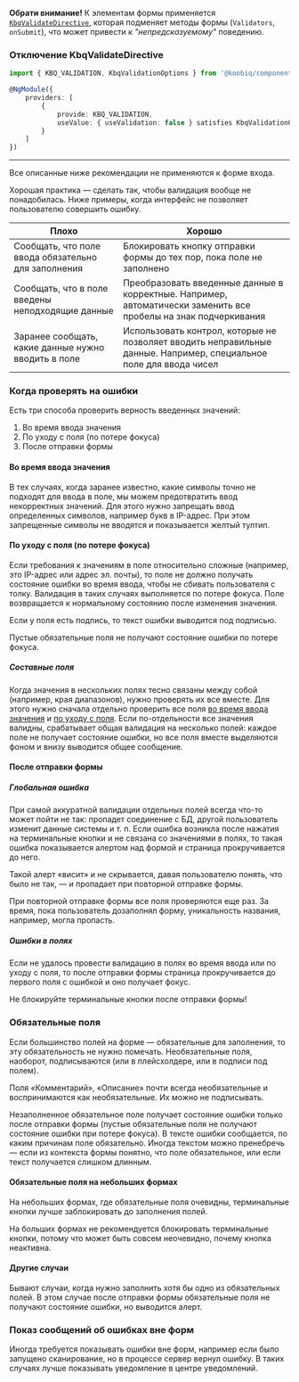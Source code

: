 **Обрати внимание!** К элементам формы применяется [`KbqValidateDirective`](https://github.com/koobiq/angular-components/blob/main/packages/components/form-field/validate.directive.ts),
которая подменяет методы формы (`Validators`, `onSubmit`), что может привести к _"непредсказуемому"_ поведению.

### Отключение KbqValidateDirective

```ts
import { KBQ_VALIDATION, KbqValidationOptions } from '@koobiq/components/core';

@NgModule({
    providers: [
        {
            provide: KBQ_VALIDATION,
            useValue: { useValidation: false } satisfies KbqValidationOptions
        }
    ]
})
```

---

Все описанные ниже рекомендации не применяются к форме входа.

Хорошая практика — сделать так, чтобы валидация вообще не понадобилась. Ниже примеры, когда интерфейс не позволяет пользователю совершить ошибку.

| <span class="kbq-error">Плохо<span>                 | <span class="kbq-success">Хорошо<span>                                                                             |
| --------------------------------------------------- | ------------------------------------------------------------------------------------------------------------------ |
| Сообщать, что поле ввода обязательно для заполнения | Блокировать кнопку отправки формы до тех пор, пока поле не заполнено                                               |
| Сообщать, что в поле введены неподходящие данные    | Преобразовать введенные данные в корректные. Например, автоматически заменить все пробелы на знак подчеркивания    |
| Заранее сообщать, какие данные нужно вводить в поле | Использовать контрол, которые не позволяет вводить неправильные данные. Например, специальное поле для ввода чисел |

### Когда проверять на ошибки

Есть три способа проверить верность введенных значений:

1. Во время ввода значения
2. По уходу с поля (по потере фокуса)
3. После отправки формы

#### Во время ввода значения

В тех случаях, когда заранее известно, какие символы точно не подходят для ввода в поле, мы можем предотвратить ввод некорректных значений. Для этого нужно запрещать ввод определенных символов, например букв в IP-адрес. При этом запрещенные символы не вводятся и показывается желтый тултип.

<!-- example(validation-on-type) -->

#### По уходу с поля (по потере фокуса)

Если требования к значениям в поле относительно сложные (например, это IP-адрес или адрес эл. почты), то поле не должно получать состояние ошибки во время ввода, чтобы не сбивать пользователя с толку. Валидация в таких случаях выполняется по потере фокуса. Поле возвращается к нормальному состоянию после изменения значения.

Если у поля есть подпись, то текст ошибки выводится под подписью.

Пустые обязательные поля не получают состояние ошибки по потере фокуса.

<!-- example(validation-on-blur) -->

##### Составные поля

Когда значения в нескольких полях тесно связаны между собой (например, края диапазонов), нужно проверять их все вместе. Для этого нужно сначала отдельно проверить все поля [во время ввода значения](/other/validation/overview#во-время-ввода-значения) и [по уходу с поля](/other/validation/overview#по-уходу-с-поля-%28по-потере-фокуса%29). Если по-отдельности все значения валидны, срабатывает общая валидация на несколько полей: каждое поле не получает состояние ошибки, но все поля вместе выделяются фоном и внизу выводится общее сообщение.

<!-- example(validation-composite) -->

#### После отправки формы

##### Глобальная ошибка

При самой аккуратной валидации отдельных полей всегда что-то может пойти не так: пропадет соединение с БД, другой пользователь изменит данные системы и т. п. Если ошибка возникла после нажатия на терминальные кнопки и не связана со значениями в полях, то такая ошибка показывается алертом над формой и страница прокручивается до него.

Такой алерт «висит» и не скрывается, давая пользователю понять, что было не так, — и пропадает при повторной отправке формы.

При повторной отправке формы все поля проверяются еще раз. За время, пока пользователь дозаполнял форму, уникальность названия, например, могла пропасть.

<!-- example(validation-global) -->

##### Ошибки в полях

Если не удалось провести валидацию в полях во время ввода или по уходу с поля, то после отправки формы страница прокручивается до первого поля с ошибкой и оно получает фокус.

Не блокируйте терминальные кнопки после отправки формы!

### Обязательные поля

Если большинство полей на форме — обязательные для заполнения, то эту обязательность не нужно помечать. Необязательные поля, наоборот, подписываются (или в плейсхолдере, или в подписи под полем).

Поля «Комментарий», «Описание» почти всегда необязательные и воспринимаются как необязательные. Их можно не подписывать.

Незаполненное обязательное поле получает состояние ошибки только после отправки формы (пустые обязательные поля не получают состояние ошибки при потере фокуса). В тексте ошибки сообщается, по каким причинам поле обязательно. Иногда текстом можно пренебречь — если из контекста формы понятно, что поле обязательное, или если текст получается слишком длинным.

<!-- example(validation-overview) -->

#### Обязательные поля на небольших формах

На небольших формах, где обязательные поля очевидны, терминальные кнопки лучше заблокировать до заполнения полей.

На больших формах не рекомендуется блокировать терминальные кнопки, потому что может быть совсем неочевидно, почему кнопка неактивна.

<!-- example(validation-small) -->

#### Другие случаи

Бывают случаи, когда нужно заполнить хотя бы одно из обязательных полей. В этом случае после отправки формы обязательные поля не получают состояние ошибки, но выводится алерт.

<!-- example(validation-global-one-required) -->

### Показ сообщений об ошибках вне форм

Иногда требуется показывать ошибки вне форм, например если было запущено сканирование, но в процессе сервер вернул ошибку. В таких случаях лучше показывать уведомление в центре уведомлений.
